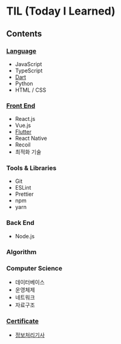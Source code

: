 # TIL (Today I Learned)

## Contents
### [Language](https://github.com/chopinoff/today-i-learned/tree/master/Language)
- JavaScript
- TypeScript
- [Dart](https://github.com/chopinoff/today-i-learned/tree/master/Language/Dart)
- Python
- HTML / CSS

### [Front End](https://github.com/chopinoff/today-i-learned/tree/master/FrontEnd)
- React.js
- Vue.js
- [Flutter](https://github.com/chopinoff/today-i-learned/tree/master/FrontEnd/Flutter)
- React Native
- Recoil
- 최적화 기술

### Tools & Libraries
- Git
- ESLint
- Prettier
- npm
- yarn

### Back End
- Node.js

### Algorithm

### Computer Science
- 데이터베이스
- 운영체제
- 네트워크
- 자료구조

### [Certificate](https://github.com/chopinoff/today-i-learned/tree/master/Certificate)
- [정보처리기사](https://github.com/chopinoff/today-i-learned/tree/master/Certificate/정보처리기사)
